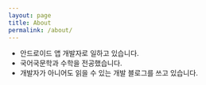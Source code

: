 ```yaml
---
layout: page
title: About
permalink: /about/
---
```


- 안드로이드 앱 개발자로 일하고 있습니다.
- 국어국문학과 수학을 전공했습니다.
- 개발자가 아니어도 읽을 수 있는 개발 블로그를 쓰고 있습니다.